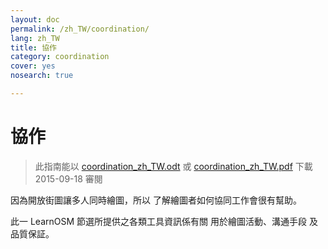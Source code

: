 ```yaml
---
layout: doc
permalink: /zh_TW/coordination/
lang: zh_TW
title: 協作
category: coordination
cover: yes
nosearch: true

---
```


協作
============

> 此指南能以 [coordination_zh_TW.odt](/files/coordination_zh_TW.odt) 或 [coordination_zh_TW.pdf](/files/coordination_zh_TW.pdf) 下載  
> 2015-09-18 審閱

因為開放街圖讓多人同時繪圖，所以
了解繪圖者如何協同工作會很有幫助。

此一 LearnOSM 節選所提供之各類工具資訊係有關
用於繪圖活動、溝通手段
及品質保証。